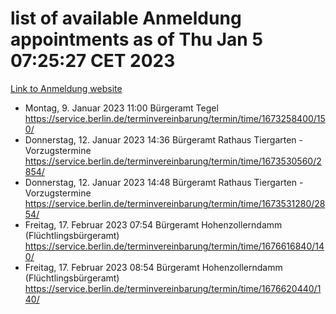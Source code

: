 # list of available Anmeldung appointments as of Thu Jan  5 07:25:27 CET 2023
[Link to Anmeldung website](https://service.berlin.de/terminvereinbarung/termin/tag.php?termin=0&anliegen[]=120686&dienstleisterlist=122210,122217,327316,122219,327312,122227,327314,122231,327346,122243,327348,122252,329742,122260,329745,122262,329748,122254,329751,122271,327278,122273,327274,122277,327276,330436,122280,327294,122282,327290,122284,327292,327539,122291,327270,122285,327266,122286,327264,122296,327268,150230,329760,122301,327282,122297,327286,122294,327284,122312,329763,122314,329775,122304,327330,122311,327334,122309,327332,122281,327352,122279,329772,122276,327324,122274,327326,122267,329766,122246,327318,122251,327320,122257,327322,122208,327298,122226,327300,121362,121364&herkunft=http%3A%2F%2Fservice.berlin.de%2Fdienstleistung%2F120686%2F)
- Montag, 9. Januar 2023 11:00 Bürgeramt Tegel https://service.berlin.de/terminvereinbarung/termin/time/1673258400/150/
- Donnerstag, 12. Januar 2023 14:36 Bürgeramt Rathaus Tiergarten - Vorzugstermine https://service.berlin.de/terminvereinbarung/termin/time/1673530560/2854/
- Donnerstag, 12. Januar 2023 14:48 Bürgeramt Rathaus Tiergarten - Vorzugstermine https://service.berlin.de/terminvereinbarung/termin/time/1673531280/2854/
- Freitag, 17. Februar 2023 07:54 Bürgeramt Hohenzollerndamm (Flüchtlingsbürgeramt) https://service.berlin.de/terminvereinbarung/termin/time/1676616840/140/
- Freitag, 17. Februar 2023 08:54 Bürgeramt Hohenzollerndamm (Flüchtlingsbürgeramt) https://service.berlin.de/terminvereinbarung/termin/time/1676620440/140/
